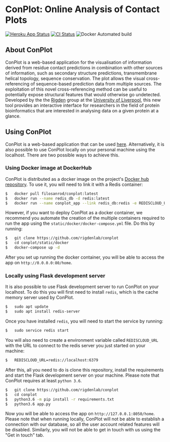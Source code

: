 # ConPlot: Online Analysis of Contact Plots

[![Heroku App Status](http://heroku-shields.herokuapp.com/conplot)](https://conplot.herokuapp.com/conplot)
[![CI Status](https://travis-ci.com/rigdenlab/conplot.svg?branch=master)](https://travis-ci.com/rigdenlab/conplot)
![Docker Automated build](https://img.shields.io/docker/automated/filosanrod/conplot)

## About ConPlot


ConPlot is a web-based application for the visualisation of information
derived from residue contact predictions in combination with other
sources of information, such as secondary structure predictions,
transmembrane helical topology, sequence conservation. The plot allows
the visual cross-referencing of sequence-based prediction data from
multiple sources. The exploitation of this novel cross-referencing
method can be useful to potentially expose structural features that
would otherwise go undetected. Developed by the the
[Rigden](https://github.com/rigdenlab) group at the [University of
Liverpool](https://www.liverpool.ac.uk/), this new tool provides an
interactive interface for researchers in the field of protein
bioinformatics that are interested in analysing data on a given protein
at a glance.

## Using ConPlot


ConPlot is a web-based application that can be used 
[here](https://conplot.herokuapp.com/conplot). Alternatively,
it is also possible to use ConPlot locally on your personal machine using 
the localhost. There are two possible ways to achieve this.

### Using Docker image at DockerHub

ConPlot is distributed as a docker image on the project's 
[Docker hub repository](https://hub.docker.com/r/filosanrod/conplot). To use it, you will need to link it with a Redis 
container:

```bash
$   docker pull filosanrod/conplot:latest
$   docker run --name redis_db -d redis:latest
$   docker run --name conplot_app --link redis_db:redis -e REDISCLOUD_URL="redis://redis_db:6379" -p 80:80 -d filosanrod/conplot:latest gunicorn app:server --preload --workers=6 --timeout 120 --graceful-timeout 120 --max-requests 5 --log-level=info -b :80
```

However, if you want to deploy ConPlot as a docker container, we recommend you automate the creation of the 
multiple containers required to run the app using the `static/docker/docker-compose.yml` file. Do this by running:

```bash 
$   git clone https://github.com/rigdenlab/conplot
$   cd conplot/static/docker
$   docker-compose up -d
```

After you set up running the docker container, you will be able to access the app on `http://0.0.0.0:80/home`.

### Locally using Flask development server

It is also possible to use Flask development server to run ConPlot on your localhost. 
To do this you will first need to install `redis`, which is  the cache memory server used by ConPlot.

```bash
$   sudo apt update
$   sudo apt install redis-server
```

Once you have installed `redis`, you will need to start the service by running:

```bash
$   sudo service redis start
```

You will also need to create a environment variable called `REDISCLOUD_URL` with 
the URL to connect to the redis server you just started on your machine:

```bash
$   REDISCLOUD_URL=redis://localhost:6379
```

After this, all you need to do is clone this repository, install the requirements 
and start the Flask development server on your machine. Please note that ConPlot 
requires at least `python 3.6`.

```bash
$   git clone https://github.com/rigdenlab/conplot
$   cd conplot
$   python3.6 -m pip install -r requirements.txt
$   python3.6 app.py
```

Now you will be able to access the app on `http://127.0.0.1:8050/home`. Please 
note that when running locally, ConPlot will not be able to establish a connection 
with our database, so all the user account related features will be disabled. Similarly, 
you will not be able to get in touch with us using the "Get in touch" tab.

